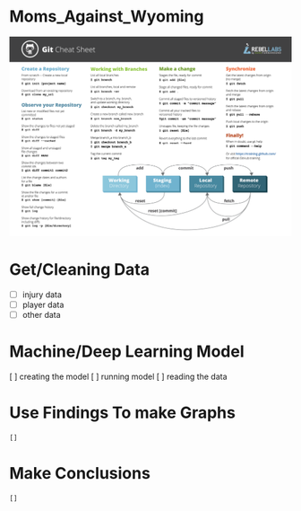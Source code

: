 # Moms_Against_Wyoming
![alt text](GitCommands.png)

# Get/Cleaning Data
- [ ] injury data
- [ ] player data
- [ ] other data

# Machine/Deep Learning Model
[ ] creating the model
[ ] running model
[ ] reading the data

# Use Findings To make Graphs
    [] 

# Make Conclusions
    []